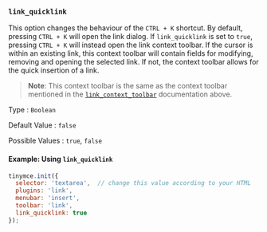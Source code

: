 ### `link_quicklink`

This option changes the behaviour of the `CTRL + K` shortcut. By default, pressing `CTRL + K` will open the link dialog. If `link_quicklink` is set to `true`, pressing `CTRL + K` will instead open the link context toolbar. If the cursor is within an existing link, this context toolbar will contain fields for modifying, removing and opening the selected link. If not, the context toolbar allows for the quick insertion of a link.

> **Note**: This context toolbar is the same as the context toolbar mentioned in the [`link_context_toolbar`](#link_context_toolbar) documentation above.

Type
: `Boolean`

Default Value
: `false`

Possible Values
: `true`, `false`

#### Example: Using `link_quicklink`

```js
tinymce.init({
  selector: 'textarea',  // change this value according to your HTML
  plugins: 'link',
  menubar: 'insert',
  toolbar: 'link',
  link_quicklink: true
});
```

